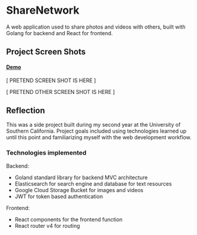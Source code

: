# ShareNetwork
A web application used to share photos and videos with others, built with Golang for backend and React for frontend.

## Project Screen Shots

#### [Demo](https://user-images.githubusercontent.com/74288362/177889078-5593704c-cc12-4cee-8c2b-668c11bfdced.gif)   

[ PRETEND SCREEN SHOT IS HERE ]

[ PRETEND OTHER SCREEN SHOT IS HERE ] 

## Reflection 

This was a side project built during my second year at the University of Southern California. Project goals included using technologies learned up until this point and familiarizing myself with the web development workflow.  
   
### Technologies implemented
Backend:
* Goland standard library for backend MVC architecture  
* Elasticsearch for search engine and database for text resources
* Google Cloud Storage Bucket for images and videos
* JWT for token based authentication

Frontend:
* React components for the frontend function
* React router v4 for routing
